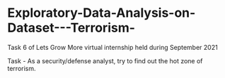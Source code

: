 # Exploratory-Data-Analysis-on-Dataset---Terrorism-
Task 6 of Lets Grow More virtual internship held during September 2021

Task - As a security/defense analyst, try to find out the hot zone of terrorism.
